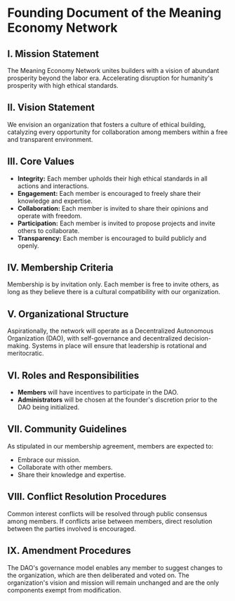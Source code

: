 # Founding Document of the Meaning Economy Network

## I. Mission Statement
The Meaning Economy Network unites builders with a vision of abundant prosperity beyond the labor era. Accelerating disruption for humanity's prosperity with high ethical standards.

## II. Vision Statement
We envision an organization that fosters a culture of ethical building, catalyzing every opportunity for collaboration among members within a free and transparent environment.

## III. Core Values
- **Integrity:** Each member upholds their high ethical standards in all actions and interactions.
- **Engagement:** Each member is encouraged to freely share their knowledge and expertise.
- **Collaboration:** Each member is invited to share their opinions and operate with freedom.
- **Participation:** Each member is invited to propose projects and invite others to collaborate.
- **Transparency:** Each member is encouraged to build publicly and openly.

## IV. Membership Criteria
Membership is by invitation only. Each member is free to invite others, as long as they believe there is a cultural compatibility with our organization.

## V. Organizational Structure
Aspirationally, the network will operate as a Decentralized Autonomous Organization (DAO), with self-governance and decentralized decision-making. Systems in place will ensure that leadership is rotational and meritocratic.

## VI. Roles and Responsibilities
- **Members** will have incentives to participate in the DAO.
- **Administrators** will be chosen at the founder's discretion prior to the DAO being initialized.

## VII. Community Guidelines
As stipulated in our membership agreement, members are expected to:
- Embrace our mission.
- Collaborate with other members.
- Share their knowledge and expertise.

## VIII. Conflict Resolution Procedures
Common interest conflicts will be resolved through public consensus among members. If conflicts arise between members, direct resolution between the parties involved is encouraged.

## IX. Amendment Procedures
The DAO's governance model enables any member to suggest changes to the organization, which are then deliberated and voted on. The organization's vision and mission will remain unchanged and are the only components exempt from modification.
